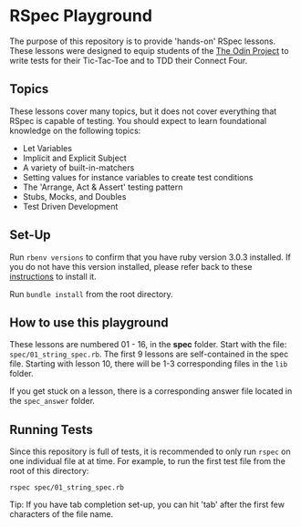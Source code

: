 # RSpec Playground
The purpose of this repository is to provide 'hands-on' RSpec lessons. These lessons were designed to equip students of the [The Odin Project](https://www.theodinproject.com/) to write tests for their Tic-Tac-Toe and to TDD their Connect Four.

## Topics
These lessons cover many topics, but it does not cover everything that RSpec is capable of testing. You should expect to learn foundational knowledge on the following topics:
- Let Variables
- Implicit and Explicit Subject
- A variety of built-in-matchers
- Setting values for instance variables to create test conditions
- The 'Arrange, Act & Assert' testing pattern
- Stubs, Mocks, and Doubles
- Test Driven Development

## Set-Up
Run `rbenv versions` to confirm that you have ruby version 3.0.3 installed. If you do not have this version installed, please refer back to these [instructions](https://www.theodinproject.com/lessons/ruby-installing-ruby) to install it.

Run `bundle install` from the root directory.

## How to use this playground
These lessons are numbered 01 - 16, in the **spec** folder. Start with the file: <code>spec/01_string_spec.rb</code>. The first 9 lessons are self-contained in the spec file. Starting with lesson 10, there will be 1-3 corresponding files in the <code>lib</code> folder.

If you get stuck on a lesson, there is a corresponding answer file located in the <code>spec_answer</code> folder.

## Running Tests
Since this repository is full of tests, it is recommended to only run <code>rspec</code> on one individual file at at time. For example, to run the first test file from the root of this directory:

<pre><code>rspec spec/01_string_spec.rb</code></pre>

Tip: If you have tab completion set-up, you can hit 'tab' after the first few characters of the file name.
